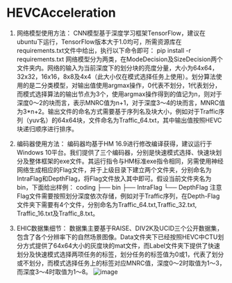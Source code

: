 # HEVCAcceleration

1. 网络模型使用方法：
	CNN模型基于深度学习框架TensorFlow，建议在ubuntu下运行，TensorFlow版本大于1.0均可，所需资源库在requirements.txt文件中给出，执行以下命令即可：
pip install -r requirements.txt
	网络模型分为两类，在ModeDecision及SizeDecision两个文件夹内。网络的输入为当前深度下的划分块的亮度分量，大小为64x64，32x32，16x16，8x8及4x4（此大小仅在模式选择任务上使用）。划分算法使用的是二分类模型，对输出值使用argmax操作，0代表不划分，1代表划分，而模式选择算法的输出节点为3个，使用argmax操作得到的值记为n，则对于深度0～2的块而言，表示MNRC值为n+1，对于深度3～4的块而言，MNRC值为3*n+2。输出文件的命名方式需要基于序列名及块大小，例如对于Traffic序列（yuv名）的64x64块，文件命名为Traffic_64.txt，其中输出值按照HEVC块递归顺序进行排序。

2. 编码器使用方法：
	编码器均基于HM 16.9进行修改编译获得，建议运行于Windows 10平台。我们提供了三个编码器，分别是快速模式选择、快速块划分及整体框架的exe文件。其运行指令与HM标准exe指令相同，另需使用神经网络生成相应的Flag文件，并于上级目录下建立两个文件夹，分别命名为IntraFlag和DepthFlag，将Flag文件放入其中即可。假设当前文件夹名为bin，下面给出样例：
coding
├── bin
├── IntraFlag
└── DepthFlag
注意Flag文件需要按照划分深度依次存储，例如对于Traffic序列，在Depth-Flag文件夹下需要有4个文件，分别命名为Traffic_64.txt,Traffic_32.txt, Traffic_16.txt及Traffic_8.txt。

3. EHIC数据集细节：
	数据集主要基于RAISE、DIV2K及UCID三个公开数据集，包含了各个分辨率下的自然场景图像。Data文件夹下已经按照HEVC中CTU划分方式提供了64x64大小的灰度块的mat文件，而Label文件夹下提供了快速划分及快速模式选择两项任务的标签，划分任务的标签值为0或1，代表了划分或不划分，而模式选择任务上的标签对应MNRC值，深度0～2时取值为1～3，而深度3～4时取值为1～8。
![image](https://github.com/USTC-IMCL/HEVCAcceleration/assets/113843291/d7a43c74-e695-4f0b-8f4e-b9366c342eb1)
